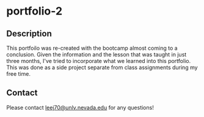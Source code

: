 # portfolio-2

## Description
This portfoilo was re-created with the bootcamp almost coming to a conclusion. Given the information and the lesson that was taught in just three months, I've tried to incorporate what we learned into this portfolio. This was done as a side project separate from class assignments during my free time.

## Contact
Please contact leej70@unlv.nevada.edu for any questions!
